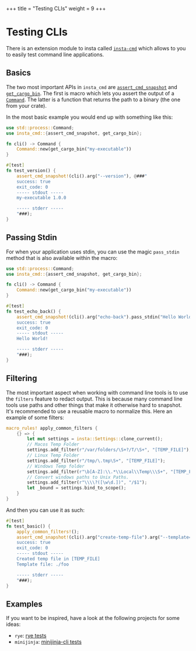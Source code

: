+++
title = "Testing CLIs"
weight = 9
+++

# Testing CLIs

There is an extension module to insta called [`insta-cmd`](https://github.com/mitsuhiko/insta-cmd)
which allows to you to easily test command line applications.

## Basics

The two most important APIs in `insta_cmd` are
[`assert_cmd_snapshot`](https://docs.rs/insta-cmd/latest/insta_cmd/macro.assert_cmd_snapshot.html)
and
[`get_cargo_bin`](https://docs.rs/insta-cmd/latest/insta_cmd/fn.get_cargo_bin.html).  The
first is macro which lets you assert the output of a [`Command`](https://doc.rust-lang.org/std/process/struct.Command.html).  The latter is a function that returns the path to a binary (the one from your crate).

In the most basic example you would end up with something like this:

```rust
use std::process::Command;
use insta_cmd::{assert_cmd_snapshot, get_cargo_bin};

fn cli() -> Command {
    Command::new(get_cargo_bin("my-executable"))
}

#[test]
fn test_version() {
    assert_cmd_snapshot!(cli().arg("--version"), @###"
    success: true
    exit_code: 0
    ----- stdout -----
    my-executable 1.0.0

    ----- stderr -----
    "###);
}
```

## Passing Stdin

For when your application uses stdin, you can use the magic `pass_stdin` method that is
also available within the macro:

```rust
use std::process::Command;
use insta_cmd::{assert_cmd_snapshot, get_cargo_bin};

fn cli() -> Command {
    Command::new(get_cargo_bin("my-executable"))
}

#[test]
fn test_echo_back() {
    assert_cmd_snapshot!(cli().arg("echo-back").pass_stdin("Hello World!"), @###"
    success: true
    exit_code: 0
    ----- stdout -----
    Hello World!

    ----- stderr -----
    "###);
}
```

## Filtering

The most important aspect when working with command line tools is to use the `filters`
feature to redact output.  This is because many command line tools use paths and other
things that make it otherwise hard to snapshot.  It's recommended to use a reusable macro
to normalize this.  Here an example of some filters:

```rust
macro_rules! apply_common_filters {
    {} => {
        let mut settings = insta::Settings::clone_current();
        // Macos Temp Folder
        settings.add_filter(r"/var/folders/\S+?/T/\S+", "[TEMP_FILE]"),
        // Linux Temp Folder
        settings.add_filter(r"/tmp/\.tmp\S+", "[TEMP_FILE]");
        // Windows Temp folder
        settings.add_filter(r"\b[A-Z]:\\.*\\Local\\Temp\\\S+", "[TEMP_FILE]");
        // Convert windows paths to Unix Paths.
        settings.add_filter(r"\\\\?([\w\d.])", "/$1");
        let _bound = settings.bind_to_scope();
    }
}
```

And then you can use it as such:

```rust
#[test]
fn test_basic() {
    apply_common_filters!();
    assert_cmd_snapshot!(cli().arg("create-temp-file").arg("--template=./foo"), @###"
    success: true
    exit_code: 0
    ----- stdout -----
    Created temp file in [TEMP_FILE]
    Template file: ./foo

    ----- stderr -----
    "###);
}
```

## Examples

If you want to be inspired, have a look at the following projects for some ideas:

- `rye`: [rye tests](https://github.com/astral-sh/rye/tree/main/rye/tests)
- `minijinja`: [minijinja-cli tests](https://github.com/mitsuhiko/minijinja/blob/main/minijinja-cli/tests/test_basic.rs)
